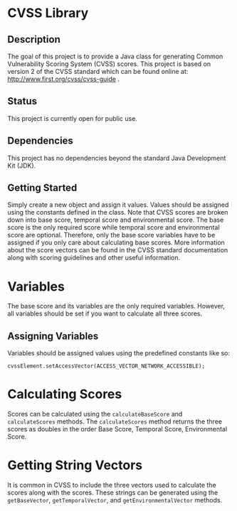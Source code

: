 CVSS Library
============

Description
-----------

The goal of this project is to provide a Java class for generating Common
Vulnerability Scoring System (CVSS) scores. This project is based on version
2 of the CVSS standard which can be found online at: http://www.first.org/cvss/cvss-guide .

Status
------

This project is currently open for public use.

Dependencies
------------

This project has no dependencies beyond the standard Java Development Kit (JDK).

Getting Started
---------------

Simply create a new object and assign it values. Values should be assigned using
the constants defined in the class. Note that CVSS scores are broken down into
base score, temporal score and environmental score. The base score is the only
required score while temporal score and environmental score are optional. Therefore,
only the base score variables have to be assigned if you only care about calculating
base scores. More information about the score vectors can be found in the CVSS standard
documentation along with scoring guidelines and other useful information.

Variables
=========

The base score and its variables are the only required variables. However, all 
variables should be set if you want to calculate all three scores.

Assigning Variables
-------------------

Variables should be assigned values using the predefined constants like so:

`cvssElement.setAccessVector(ACCESS_VECTOR_NETWORK_ACCESSIBLE);`

Calculating Scores
==================

Scores can be calculated using the `calculateBaseScore` and `calculateScores` methods.
The `calculateScores` method returns the three scores as doubles in the order Base Score,
Temporal Score, Environmental Score.

Getting String Vectors
======================

It is common in CVSS to include the three vectors used to calculate the scores along
with the scores. These strings can be generated using the `getBaseVector`,
`getTemporalVector`, and `getEnvironmentalVector` methods.
